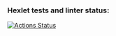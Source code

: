 ### Hexlet tests and linter status:
[![Actions Status](https://github.com/PavelDeuce/js-algorithms-project-lvl1/workflows/hexlet-check/badge.svg)](https://github.com/PavelDeuce/js-algorithms-project-lvl1/actions)